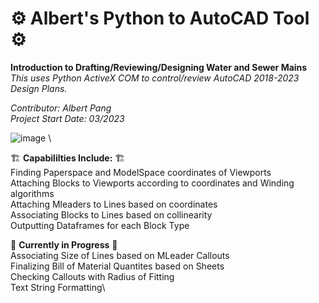 # ⚙️ Albert's Python to AutoCAD Tool ⚙️
**Introduction to Drafting/Reviewing/Designing Water and Sewer Mains**\
_This uses Python ActiveX COM to control/review AutoCAD 2018-2023 Design Plans._

_Contributor: Albert Pang_ \
_Project Start Date: 03/2023_

![image](https://user-images.githubusercontent.com/97989034/227644430-44cc053e-2a35-40b3-a768-93f39f918bed.png) \

🏗️ **Capabililties Include:** 🏗️ \
  Finding Paperspace and ModelSpace coordinates of Viewports\
  Attaching Blocks to Viewports according to coordinates and Winding algorithms\
  Attaching Mleaders to Lines based on coordinates\
  Associating Blocks to Lines based on collinearity\
  Outputting Dataframes for each Block Type
  
🚧 **Currently in Progress** 🚧 \
 Associating Size of Lines based on MLeader Callouts\
 Finalizing Bill of Material Quantites based on Sheets\
 Checking Callouts with Radius of Fitting\
 Text String Formatting\
